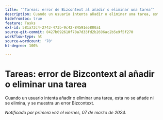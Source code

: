 ```yaml
---
title: '“Tareas: error de Bizcontext al añadir o eliminar una tarea”'
description: Cuando un usuario intenta añadir o eliminar una tarea, esta no se añade ni se elimina, y se muestra un error Bizcontext.
hidefromtoc: true
feature: Tasks
exl-id: 581a73c4-2743-473b-9c42-84591e5800a1
source-git-commit: 0427b092610f78a7d33fd2b2606ac2b5e9f5f270
workflow-type: ht
source-wordcount: '70'
ht-degree: 100%

---
```


# Tareas: error de Bizcontext al añadir o eliminar una tarea

Cuando un usuario intenta añadir o eliminar una tarea, esta no se añade ni se elimina, y se muestra un error Bizcontext.

_Notificado por primera vez el viernes, 07 de marzo de 2024._
